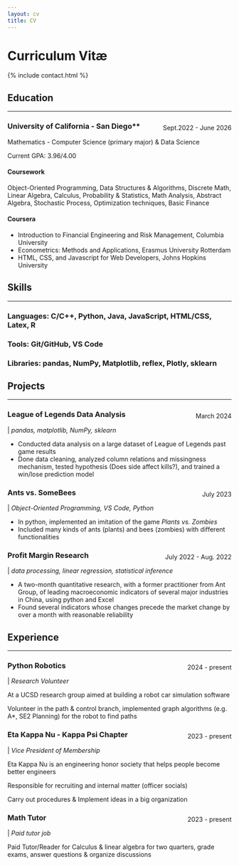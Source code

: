 ```yaml
---
layout: cv
title: CV
---
```


# Curriculum Vitæ

{% include contact.html %}

## Education
---------------------
<p style="float: right;">Sept.2022 - June 2026</p>

### University of California - San Diego**

Mathematics - Computer Science (primary major) & Data Science

Current GPA: 3.96/4.00

#### Coursework

Object-Oriented Programming, Data Structures & Algorithms, Discrete Math, Linear Algebra, Calculus, Probability & Statistics, Math Analysis, Abstract Algebra, Stochastic Process, Optimization techniques, Basic Finance

#### Coursera

* Introduction to Financial Engineering and Risk Management, Columbia University
* Econometrics: Methods and Applications, Erasmus University Rotterdam
* HTML, CSS, and Javascript for Web Developers, Johns Hopkins University

## Skills
---------------------

### Languages: C/C++, Python, Java, JavaScript, HTML/CSS, Latex, R
### Tools: Git/GitHub, VS Code
### Libraries: pandas, NumPy, Matplotlib, reflex, Plotly, sklearn

## Projects
---------------------

<p style="float: right;">March 2024</p>

### League of Legends Data Analysis 
 | _pandas, matplotlib, NumPy, sklearn_

 * Conducted data analysis on a large dataset of League of Legends past game results
 * Done data cleaning, analyzed column relations and missingness mechanism, tested hypothesis (Does side affect kills?), and trained a win/lose prediction model

<p style="float: right;">July 2023</p>

### Ants vs. SomeBees
 | _Object-Oriented Programming, VS Code, Python_

 * In python, implemented an imitation of the game _Plants vs. Zombies_
 * Included many kinds of ants (plants) and bees (zombies) with different functionalities

<p style="float: right;">July 2022 - Aug. 2022</p>

### Profit Margin Research
 | _data processing, linear regression, statistical inference_

 * A two-month quantitative research, with a former practitioner from Ant Group, of leading macroeconomic indicators of several major industries in China, using python and Excel
 * Found several indicators whose changes precede the market change by over a month with reasonable reliability

## Experience
---------------------

<p style="float: right;">2024 - present</p>

### Python Robotics
 | _Research Volunteer_

At a UCSD research group aimed at building a robot car simulation software

Volunteer in the path & control branch, implemented graph algorithms (e.g. A*, SE2 Planning) for the robot to find paths

<p style="float: right;">2023 - present</p>

### Eta Kappa Nu - Kappa Psi Chapter
 | _Vice President of Membership_

Eta Kappa Nu is an engineering honor society that helps people become better engineers

Responsible for recruiting and internal matter (officer socials)

Carry out procedures & Implement ideas in a big organization

<p style="float: right;">2023 - present</p>

### Math Tutor
 | _Paid tutor job_

 Paid Tutor/Reader for Calculus & linear algebra for two quarters, grade exams, answer questions & organize discussions
